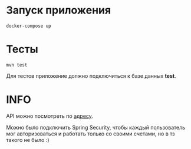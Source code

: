 # Запуск приложения
`docker-compose up`

# Тесты
`mvn test`

Для тестов приложение должно подключиться к базе данных **test**.

# INFO

API можно посмотреть по [адресу](http://localhost:8080/swagger-ui/index.html).

Можно было подключить Spring Security, чтобы каждый пользователь мог
авторизоваться и работать только со своими счетами, но в тз такого не было :)
